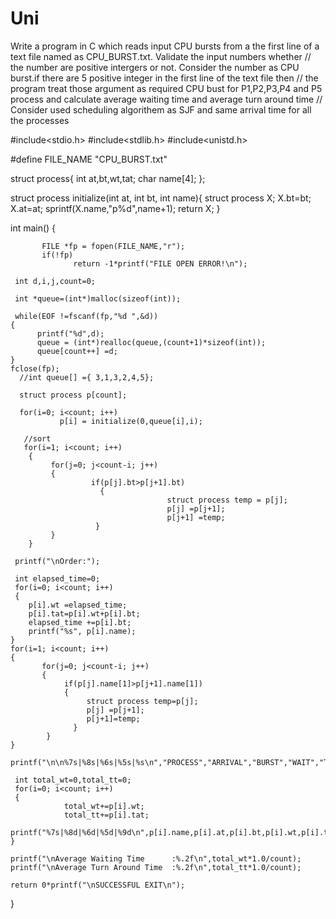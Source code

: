 # Uni
Write a program in C which reads input CPU bursts from a the first  line of a text file named as CPU_BURST.txt. Validate the input numbers whether   //   the number are positive intergers or not. Consider the number as CPU burst.if there are 5 positive integer in the first line of the text file then    //  the program treat those argument as required CPU bust for P1,P2,P3,P4 and P5 process and calculate average waiting time and average turn around time     // Consider used scheduling algorithem as SJF and same arrival time for all the processes 



#include<stdio.h>
#include<stdlib.h>
#include<unistd.h>

#define FILE_NAME "CPU_BURST.txt"

struct process{
           int at,bt,wt,tat;
           char name[4];
};

struct process initialize(int at, int bt, int name){
                       struct process X;
                       X.bt=bt;
                       X.at=at;
                       sprintf(X.name,"p%d",name+1);
                       return X;
}

int main()
	{
	       
	       FILE *fp = fopen(FILE_NAME,"r");
	       if(!fp)
	              return -1*printf("FILE OPEN ERROR!\n");
	 
	 int d,i,j,count=0;
	 
	 int *queue=(int*)malloc(sizeof(int));
	
	 while(EOF !=fscanf(fp,"%d ",&d))
	{
	      printf("%d",d);
	      queue = (int*)realloc(queue,(count+1)*sizeof(int));
	      queue[count++] =d;
	}
	fclose(fp);
	  //int queue[] ={ 3,1,3,2,4,5};
	 
	  struct process p[count];
	 
	  for(i=0; i<count; i++)
	           p[i] = initialize(0,queue[i],i);
	  
	   //sort
	   for(i=1; i<count; i++)
		{
	         for(j=0; j<count-i; j++)
			 {
	                  if(p[j].bt>p[j+1].bt)
					  	{
	                                   struct process temp = p[j];
	                                   p[j] =p[j+1];
	                                   p[j+1] =temp;
	                   }
	         }
		}
	 
	 printf("\nOrder:");
	
	 int elapsed_time=0;
	 for(i=0; i<count; i++)
	 {
	    p[i].wt =elapsed_time;
	    p[i].tat=p[i].wt+p[i].bt;
	    elapsed_time +=p[i].bt;
	    printf("%s", p[i].name);
	}
	for(i=1; i<count; i++)
	{
	       for(j=0; j<count-i; j++)
		   {
	            if(p[j].name[1]>p[j+1].name[1])
				{
	                 struct process temp=p[j];
	                 p[j] =p[j+1];
	                 p[j+1]=temp;
	        	  }
	    	}
	}
	
	printf("\n\n%7s|%8s|%6s|%5s|%s\n","PROCESS","ARRIVAL","BURST","WAIT","TURNAROUND");
	
	 int total_wt=0,total_tt=0;
	 for(i=0; i<count; i++)
	 {
	            total_wt+=p[i].wt;
	            total_tt+=p[i].tat;
	            printf("%7s|%8d|%6d|%5d|%9d\n",p[i].name,p[i].at,p[i].bt,p[i].wt,p[i].tat);
	}
	
	printf("\nAverage Waiting Time      :%.2f\n",total_wt*1.0/count);
	printf("\nAverage Turn Around Time  :%.2f\n",total_tt*1.0/count);
	
	return 0*printf("\nSUCCESSFUL EXIT\n");
}

